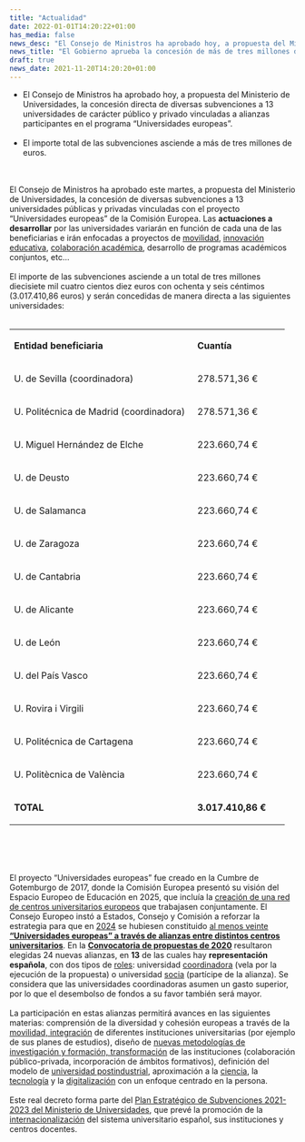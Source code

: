 ```yaml
---
title: "Actualidad"   
date: 2022-01-01T14:20:22+01:00
has_media: false
news_desc: "El Consejo de Ministros ha aprobado hoy, a propuesta del Ministerio de Universidades, la concesión directa de diversas subvenciones a 13 universidades de carácter público y privado vinculadas a alianzas participantes en el programa “Universidades europeas”. El importe total de las subvenciones asciende a más de tres millones de euros."
news_title: "El Gobierno aprueba la concesión de más de tres millones de euros a universidades públicas y privadas para el proyecto “Universidades europeas”"
draft: true
news_date: 2021-11-20T14:20:20+01:00
---
```

<ul>
<li>El Consejo de Ministros ha aprobado hoy, a propuesta del Ministerio de Universidades, la concesión directa de diversas subvenciones a 13 universidades de carácter público y privado vinculadas a alianzas participantes en el programa “Universidades europeas”.
<br><br>
<li>El importe total de las subvenciones asciende a más de tres millones de euros.
</ul>
<br><br>
El Consejo de Ministros ha aprobado este martes, a propuesta del Ministerio de Universidades, la concesión de diversas subvenciones a 13 universidades públicas y privadas vinculadas con el proyecto “Universidades europeas” de la Comisión Europea. Las <b>actuaciones a desarrollar</b> por las universidades variarán en función de cada una de las beneficiarias e irán enfocadas a proyectos de <u>movilidad</u>, <u>innovación educativa</u>, <u>colaboración académica</u>, desarrollo de programas académicos conjuntos, etc…
<br><br>
El importe de las subvenciones asciende a un total de tres millones diecisiete mil cuatro cientos diez euros con ochenta y seis céntimos (3.017.410,86 euros) y serán concedidas de manera directa a las siguientes universidades:
<br><br>
<table width="454">
<tbody>
<tr>
<td width="307">
<p><strong>Entidad beneficiaria</strong></p>
</td>
<td width="146">
<p><strong>Cuantía</strong></p>
</td>
</tr>
<tr>
<td width="307">
<p>U. de Sevilla (coordinadora)</p>
</td>
<td width="146">
<p>278.571,36 €</p>
</td>
</tr>
<tr>
<td width="307">
<p>U. Politécnica de Madrid (coordinadora)</p>
</td>
<td width="146">
<p>278.571,36 €</p>
</td>
</tr>
<tr>
<td width="307">
<p>U. Miguel Hernández de Elche</p>
</td>
<td width="146">
<p>223.660,74 €</p>
</td>
</tr>
<tr>
<td width="307">
<p>U. de Deusto</p>
</td>
<td width="146">
<p>223.660,74 €</p>
</td>
</tr>
<tr>
<td width="307">
<p>U. de Salamanca</p>
</td>
<td width="146">
<p>223.660,74 €</p>
</td>
</tr>
<tr>
<td width="307">
<p>U. de Zaragoza</p>
</td>
<td width="146">
<p>223.660,74 €</p>
</td>
</tr>
<tr>
<td width="307">
<p>U. de Cantabria</p>
</td>
<td width="146">
<p>223.660,74 €</p>
</td>
</tr>
<tr>
<td width="307">
<p>U. de Alicante</p>
</td>
<td width="146">
<p>223.660,74 €</p>
</td>
</tr>
<tr>
<td width="307">
<p>U. de León</p>
</td>
<td width="146">
<p>223.660,74 €</p>
</td>
</tr>
<tr>
<td width="307">
<p>U. del País Vasco</p>
</td>
<td width="146">
<p>223.660,74 €</p>
</td>
</tr>
<tr>
<td width="307">
<p>U. Rovira i Virgili</p>
</td>
<td width="146">
<p>223.660,74 €</p>
</td>
</tr>
<tr>
<td width="307">
<p>U. Politécnica de Cartagena</p>
</td>
<td width="146">
<p>223.660,74 €</p>
</td>
</tr>
<tr>
<td width="307">
<p>U. Politècnica de València</p>
</td>
<td width="146">
<p>223.660,74 €</p>
</td>
</tr>
<tr>
<td width="307">
<p><strong>TOTAL</strong></p>
</td>
<td width="146">
<p><strong>3.017.410,86 €</strong></p>
</td>
</tr>
</tbody>
</table>
<br><br>
<br><br>
El proyecto “Universidades europeas” fue creado en la Cumbre de Gotemburgo de 2017, donde la Comisión Europea presentó su visión del Espacio Europeo de Educación en 2025, que incluía la <u>creación de una red de centros universitarios europeos</u> que trabajasen conjuntamente. El Consejo Europeo instó a Estados, Consejo y Comisión a reforzar la estrategia para que en <u>2024</u> se hubiesen constituido <u>al menos veinte <b>“Universidades europeas” a través de alianzas entre distintos centros universitarios</b></u>. En la <b><u>Convocatoria de propuestas de 2020</u></b> resultaron elegidas 24 nuevas alianzas, en <b>13</b> de las cuales hay <b>representación española</b>, con dos tipos de <u>roles</u>: universidad <u>coordinadora</u> (vela por la ejecución de la propuesta) o universidad <u>socia</u> (partícipe de la alianza). Se considera que las universidades coordinadoras asumen un gasto superior, por lo que el desembolso de fondos a su favor también será mayor.
<br><br>
La participación en estas alianzas permitirá avances en las siguientes materias: comprensión de la diversidad y cohesión europeas a través de la <u>movilidad, integración</u> de diferentes instituciones universitarias (por ejemplo de sus planes de estudios), diseño de <u>nuevas metodologías de investigación y formación, transformación</u> de las instituciones (colaboración público-privada, incorporación de ámbitos formativos), definición del modelo de <u>universidad postindustrial</u>, aproximación a la <u>ciencia</u>, la <u>tecnología</u> y la <u>digitalización</u> con un enfoque centrado en la persona.
<br><br>
Este real decreto forma parte del <u>Plan Estratégico de Subvenciones 2021-2023 del Ministerio de Universidades</u>, que prevé la promoción de la <u>internacionalización</u> del sistema universitario español, sus instituciones y centros docentes.
